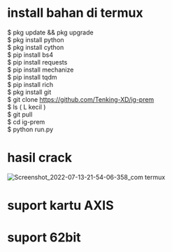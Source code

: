 # install bahan di termux
$ pkg update && pkg upgrade                   
$ pkg install python                      
$ pkg install cython                  
$ pip install bs4                        
$ pip install requests                   
$ pip install mechanize                  
$ pip install tqdm                
$ pip install rich              
$ pkg install git              
$ git clone https://github.com/Tenking-XD/ig-prem            
$ ls ( L kecil )               
$ git pull              
$ cd ig-prem            
$ python run.py            
# hasil crack            
![Screenshot_2022-07-13-21-54-06-358_com termux](https://user-images.githubusercontent.com/109226204/178798662-837b2d72-8433-4971-a8b1-6cc182982167.jpg)
# suport kartu AXIS 
# suport 62bit
